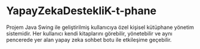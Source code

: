 # YapayZekaDestekliK-t-phane
Projem Java Swing ile geliştirilmiş kullanıcıya özel kişisel kütüphane yönetim sistemidir. Her kullanıcı kendi kitaplarını görebilir, yönetebilir ve aynı pencerede yer alan yapay zeka sohbet botu ile etkileşime geçebilir.
